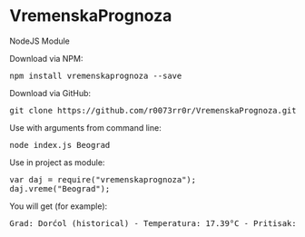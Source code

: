 # VremenskaPrognoza
NodeJS Module

Download via NPM:
<pre>npm install vremenskaprognoza --save</pre>

Download via GitHub:
<pre>git clone https://github.com/r0073rr0r/VremenskaPrognoza.git</pre>

Use with arguments from command line:
<pre>node index.js Beograd</pre>

Use in project as module:
<pre>
var daj = require("vremenskaprognoza");
daj.vreme("Beograd");
</pre>

You will get (for example):
<pre>Grad: Dorćol (historical) - Temperatura: 17.39°C - Pritisak: 1015.7 - Temp.min: 17.39°C - Temp.max: 17.39°C - Brzina vetra: 2.11m/s - Koordinate: 20.47, 44.82</pre>
